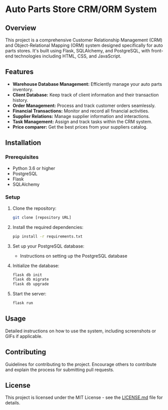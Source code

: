
# Auto Parts Store CRM/ORM System

## Overview

This project is a comprehensive Customer Relationship Management (CRM) and Object-Relational Mapping (ORM) system designed specifically for auto parts stores. It's built using Flask, SQLAlchemy, and PostgreSQL, with front-end technologies including HTML, CSS, and JavaScript.

## Features

- **Warehouse Database Management:** Efficiently manage your auto parts inventory.
- **Client Database:** Keep track of client information and their transaction history.
- **Order Management:** Process and track customer orders seamlessly.
- **Financial Transactions:** Monitor and record all financial activities.
- **Supplier Relations:** Manage supplier information and interactions.
- **Task Management:** Assign and track tasks within the CRM system.
- **Price comparer:** Get the best prices from your suppliers catalog.

## Installation

### Prerequisites

- Python 3.6 or higher
- PostgreSQL
- Flask
- SQLAlchemy

### Setup

1. Clone the repository:

    ```bash
    git clone [repository URL]
    ```

2. Install the required dependencies:

    ```bash
    pip install -r requirements.txt
    ```

3. Set up your PostgreSQL database:
    
    - Instructions on setting up the PostgreSQL database

4. Initialize the database:

    ```bash
    flask db init
    flask db migrate
    flask db upgrade
    ```

5. Start the server:

    ```bash
    flask run
    ```

## Usage

Detailed instructions on how to use the system, including screenshots or GIFs if applicable.

## Contributing

Guidelines for contributing to the project. Encourage others to contribute and explain the process for submitting pull requests.

## License

This project is licensed under the MIT License - see the [LICENSE.md](LICENSE.md) file for details.


